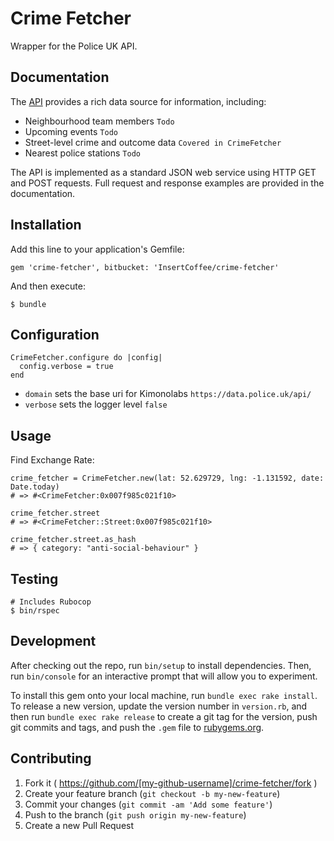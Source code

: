 # Crime Fetcher

Wrapper for the Police UK API.

## Documentation

The [API](https://data.police.uk/docs/) provides a rich data source for information, including:

* Neighbourhood team members `Todo`
* Upcoming events `Todo`
* Street-level crime and outcome data `Covered in CrimeFetcher`
* Nearest police stations `Todo`

The API is implemented as a standard JSON web service using HTTP GET and POST requests. Full request and response examples are provided in the documentation.

## Installation

Add this line to your application's Gemfile:

    gem 'crime-fetcher', bitbucket: 'InsertCoffee/crime-fetcher'

And then execute:

    $ bundle

## Configuration

    CrimeFetcher.configure do |config|
      config.verbose = true
    end

* `domain` sets the base uri for Kimonolabs `https://data.police.uk/api/`
* `verbose` sets the logger level `false`

## Usage

Find Exchange Rate:

    crime_fetcher = CrimeFetcher.new(lat: 52.629729, lng: -1.131592, date: Date.today)
    # => #<CrimeFetcher:0x007f985c021f10>

    crime_fetcher.street
    # => #<CrimeFetcher::Street:0x007f985c021f10>

    crime_fetcher.street.as_hash
    # => { category: "anti-social-behaviour" }

## Testing

    # Includes Rubocop
    $ bin/rspec

## Development

After checking out the repo, run `bin/setup` to install dependencies. Then, run `bin/console` for an interactive prompt that will allow you to experiment.

To install this gem onto your local machine, run `bundle exec rake install`. To release a new version, update the version number in `version.rb`, and then run `bundle exec rake release` to create a git tag for the version, push git commits and tags, and push the `.gem` file to [rubygems.org](https://rubygems.org).

## Contributing

1. Fork it ( https://github.com/[my-github-username]/crime-fetcher/fork )
2. Create your feature branch (`git checkout -b my-new-feature`)
3. Commit your changes (`git commit -am 'Add some feature'`)
4. Push to the branch (`git push origin my-new-feature`)
5. Create a new Pull Request
